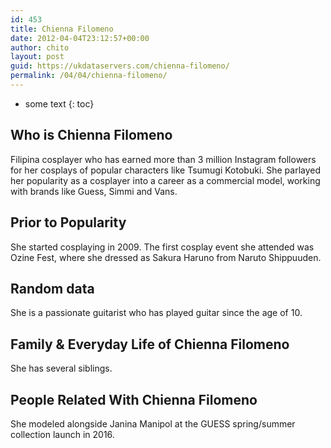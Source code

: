 ```yaml
---
id: 453
title: Chienna Filomeno
date: 2012-04-04T23:12:57+00:00
author: chito
layout: post
guid: https://ukdataservers.com/chienna-filomeno/
permalink: /04/04/chienna-filomeno/
---
```


* some text
{: toc}


## Who is  Chienna Filomeno
                  
                  
                  
Filipina cosplayer who has earned more than 3 million Instagram followers for her cosplays of popular characters like Tsumugi Kotobuki. She parlayed her popularity as a cosplayer into a career as a commercial model, working with brands like Guess, Simmi and Vans.
                  
                
                
                
## Prior to Popularity 
                  
                  
                  
She started cosplaying in 2009. The first cosplay event she attended was Ozine Fest, where she dressed as Sakura Haruno from Naruto Shippuuden.
                  
                
                
                
## Random data 
                  
                  
                  
She is a passionate guitarist who has played guitar since the age of 10.
                  
                
                
                
## Family & Everyday Life of Chienna Filomeno
                  
                  
                  
She has several siblings.
                  
                
                
                
## People Related With  Chienna Filomeno
                  
                  
                  
She modeled alongside Janina Manipol at the GUESS spring/summer collection launch in 2016.
                  
                
              
            
          
          
          
    
    
  
